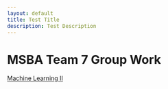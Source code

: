 ```yaml
---
layout: default
title: Test Title
description: Test Description
---
```


# MSBA Team 7 Group Work

[Machine Learning II](/MSBA-Team7/Chpt8Exe11.Rmd)
